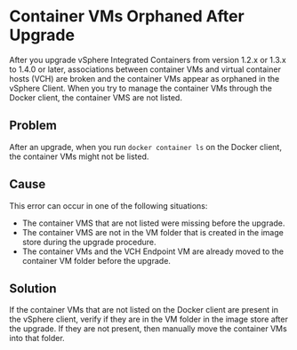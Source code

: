 # Container VMs Orphaned After Upgrade

After you upgrade vSphere Integrated Containers from version  1.2.x or 1.3.x to 1.4.0 or later, associations between container VMs and virtual container hosts (VCH) are broken and the container VMs appear as orphaned in the vSphere Client. When you try to manage the container VMs through the Docker client, the container VMS are not listed.

## Problem

After an upgrade, when you run `docker container ls` on the Docker client, the container VMs might not be listed. 

## Cause

This error can occur in one of the following situations:

* The container VMS that are not listed were missing before the upgrade. 
* The container VMS are not in the VM folder that is created in the image store during the upgrade procedure.
* The container VMs and the VCH Endpoint VM are already moved to the container VM folder before the upgrade.

## Solution

If the container VMs that are not listed on the Docker client are present in the vSphere client, verify if they are in the VM folder in the image store after the upgrade. If they are not present, then manually move the container VMs into that folder.